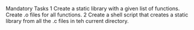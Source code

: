 Mandatory Tasks
1 Create a static library with a given list of functions. Create .o files for all functions.
2 Create a shell script that creates a static library from all the .c files in teh current directory.
